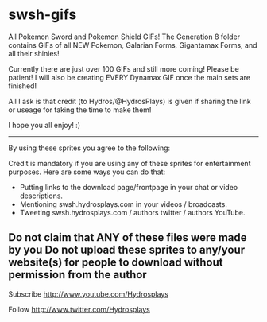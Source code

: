 # swsh-gifs

All Pokemon Sword and Pokemon Shield GIFs! The Generation 8 folder contains GIFs of all NEW Pokemon, Galarian Forms, Gigantamax Forms, and all their shinies! 

Currently there are just over 100 GIFs and still more coming! Please be patient! I will also be creating EVERY Dynamax GIF once the main sets are finished! 

All I ask is that credit (to Hydros/@HydrosPlays) is given if sharing the link or useage for taking the time to make them!

I hope you all enjoy! :)

-----------------------
By using these sprites you agree to the following:

Credit is mandatory if you are using any of these sprites for entertainment purposes. Here are some ways you can do that:
- Putting links to the download page/frontpage in your chat or video descriptions.
- Mentioning swsh.hydrosplays.com in your videos / broadcasts.
- Tweeting swsh.hydrosplays.com / authors twitter / authors YouTube.

Do not claim that ANY of these files were made by you
Do not upload these sprites to any/your website(s) for people to download without permission from the author
------------------------

Subscribe
http://www.youtube.com/Hydrosplays

Follow
http://www.twitter.com/Hydrosplays
